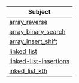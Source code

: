 | Subject                                        | 
|------------------------------------------------|
| [array_reverse](array_reverse/README.md)       |
| [array_binary_search](array_binary_search/README.md) |
| [array_insert_shift](array_insert_shift/README.md)                         |
| [linked_list](Linked_List/linked_list/README.md)                                |
| [linked-list-insertions](Linked_List/linked_list_insertions/README.md)                     |
| [inked_list_kth](Linked_List/linked_list_kth/README.md)                             |


